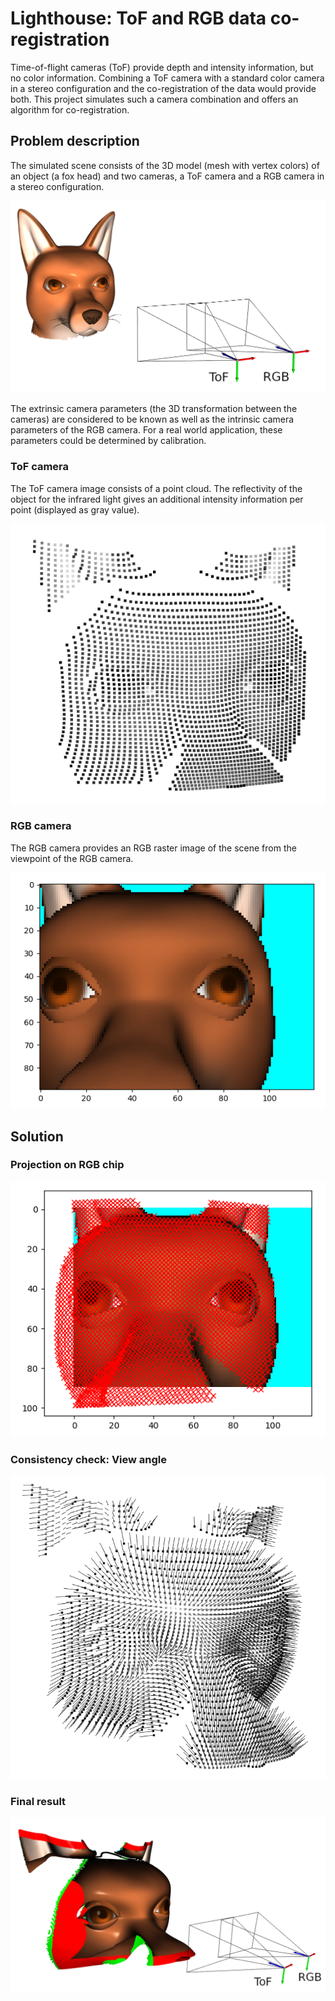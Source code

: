 # Lighthouse: ToF and RGB data co-registration

Time-of-flight cameras (ToF) provide depth and intensity information, but no color information. Combining a ToF camera with a standard color camera in a stereo configuration and the co-registration of the data would provide both. This project simulates such a camera combination and offers an algorithm for co-registration.

## Problem description

The simulated scene consists of the 3D model (mesh with vertex colors) of an object (a fox head) and two cameras, a ToF camera and a RGB camera in a stereo configuration.

![](images/scene.png)

The extrinsic camera parameters (the 3D transformation between the cameras) are considered to be known as well as the intrinsic camera parameters of the RGB camera. For a real world application, these parameters could be determined by calibration.

### ToF camera

The ToF camera image consists of a point cloud. The reflectivity of the object for the infrared light gives an additional intensity information per point (displayed as gray value).

![](images/pcl_gray_scaled.png)

### RGB camera

The RGB camera provides an RGB raster image of the scene from the viewpoint of the RGB camera.

![](images/rgb_image_scaled.png)

## Solution

### Projection on RGB chip

![](images/rgb_image_points_scaled.png)

### Consistency check: View angle

![](images/pcl_gray_normals_scaled.png)

### Final result

![](images/pcl_result.png)

